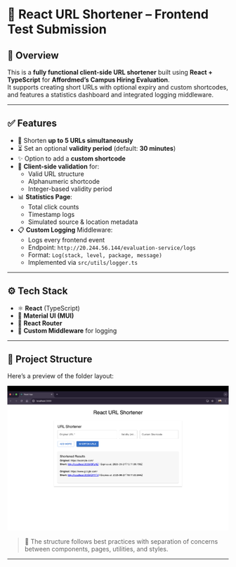 # 🚀 React URL Shortener – Frontend Test Submission

## 📝 Overview

This is a **fully functional client-side URL shortener** built using **React + TypeScript** for **Affordmed’s Campus Hiring Evaluation**.  
It supports creating short URLs with optional expiry and custom shortcodes, and features a statistics dashboard and integrated logging middleware.

---

## ✅ Features

- 🔗 Shorten **up to 5 URLs simultaneously**
- ⏳ Set an optional **validity period** (default: **30 minutes**)
- ✨ Option to add a **custom shortcode**
- 🧠 **Client-side validation** for:
  - Valid URL structure
  - Alphanumeric shortcode
  - Integer-based validity period
- 📊 **Statistics Page**:
  - Total click counts
  - Timestamp logs
  - Simulated source & location metadata
- 📋 **Custom Logging** Middleware:
  - Logs every frontend event
  - Endpoint: `http://20.244.56.144/evaluation-service/logs`
  - Format: `Log(stack, level, package, message)`
  - Implemented via `src/utils/logger.ts`

---

## ⚙️ Tech Stack

- ⚛️ **React** (TypeScript)
- 💅 **Material UI (MUI)**
- 🧭 **React Router**
- 🧱 **Custom Middleware** for logging

---

## 📁 Project Structure

Here’s a preview of the folder layout:

![Folder Structure](public/folder-structure.png)

> 📎 The structure follows best practices with separation of concerns between components, pages, utilities, and styles.

---
